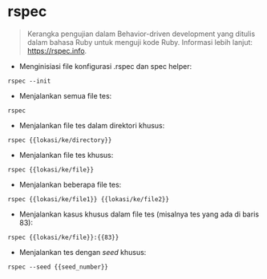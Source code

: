 # rspec

> Kerangka pengujian dalam Behavior-driven development yang ditulis dalam bahasa Ruby untuk menguji kode Ruby.
> Informasi lebih lanjut: <https://rspec.info>.

- Menginisiasi file konfigurasi .rspec dan spec helper:

`rspec --init`

- Menjalankan semua file tes:

`rspec`

- Menjalankan file tes dalam direktori khusus:

`rspec {{lokasi/ke/directory}}`

- Menjalankan file tes khusus:

`rspec {{lokasi/ke/file}}`

- Menjalankan beberapa file tes:

`rspec {{lokasi/ke/file1}} {{lokasi/ke/file2}}`

- Menjalankan kasus khusus dalam file tes (misalnya tes yang ada di baris 83):

`rspec {{lokasi/ke/file}}:{{83}}`

- Menjalankan tes dengan _seed_ khusus:

`rspec --seed {{seed_number}}`
